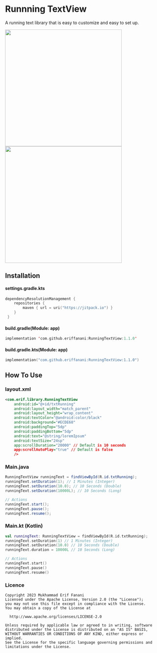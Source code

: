 # Runnning TextView
A running text library that is easy to customize and easy to set up.

<img src="https://github.com/user-attachments/assets/113ae19d-185c-42f4-a7cf-a49e879860f2" width="380px"/>
<img src="https://github.com/user-attachments/assets/6a0ba67e-3e7e-4fe1-81eb-f9281ef4f8de" width="380px"/>

## Installation
#### settings.gradle.kts
```kotlin
dependencyResolutionManagement {
    repositories {
        maven { url = uri("https://jitpack.io") }
    }
 }
```

#### build.gradle(Module: app)
```kotlin
implementation 'com.github.eriffanani:RunningTextView:1.1.0'
```
#### build.gradle.kts(Module: app)
```kotlin
implementation("com.github.eriffanani:RunningTextView:1.1.0")
```

## How To Use
### layout.xml
```xml
<com.erif.library.RunningTextView
    android:id="@+id/txtRunning"
    android:layout_width="match_parent"
    android:layout_height="wrap_content"
    android:textColor="@android:color/black"
    android:background="#ECDE68"
    android:paddingTop="5dp"
    android:paddingBottom="5dp"
    android:text="@string/loremIpsum"
    android:textSize="24sp"
    app:scrollDuration="20000" // Default is 10 seconds
    app:scrollAutoPlay="true" // Default is false
    />
```
### Main.java
```java
RunningTextView runningText = findViewById(R.id.txtRunning);
runningText.setDuration(1); // 1 Minutes (Integer)
runningText.setDuration(10.0); // 10 Seconds (Double)
runningText.setDuration(10000L); // 10 Seconds (Long)

// Actions 
runningText.start();
runningText.pause();
runningText.resume();
```

### Main.kt (Kotlin)
```kotlin
val runningText: RunningTextView = findViewById(R.id.txtRunning);
runningText.setDuration(1) // 1 Minutes (Integer)
runningText.setDuration(10.0) // 10 Seconds (Double)
runningText.duration = 10000L // 10 Seconds (Long)

// Actions 
runningText.start()
runningText.pause()
runningText.resume()
```

### Licence
```license
Copyright 2023 Mukhammad Erif Fanani
Licensed under the Apache License, Version 2.0 (the "License");
you may not use this file except in compliance with the License.
You may obtain a copy of the License at

  http://www.apache.org/licenses/LICENSE-2.0

Unless required by applicable law or agreed to in writing, software
distributed under the License is distributed on an "AS IS" BASIS,
WITHOUT WARRANTIES OR CONDITIONS OF ANY KIND, either express or implied.
See the License for the specific language governing permissions and
limitations under the License.
```
